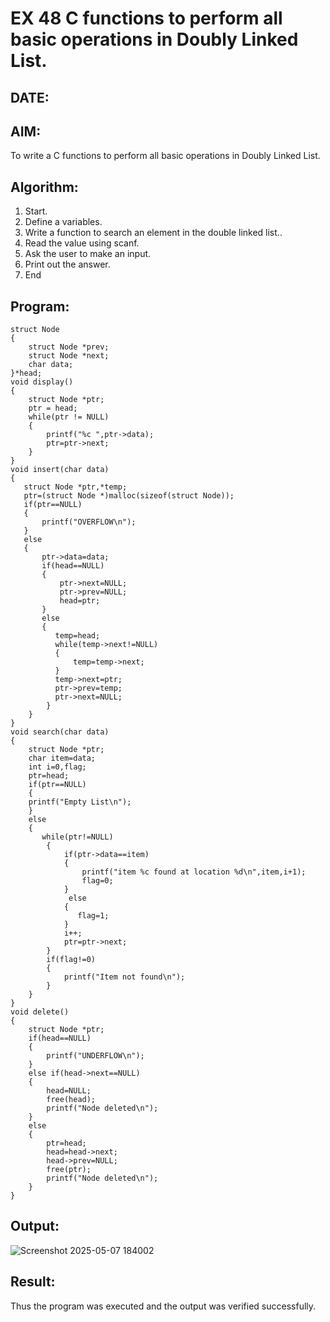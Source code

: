 # EX 48 C functions to perform all basic operations in Doubly Linked List.
## DATE:
## AIM:
To write a C functions to perform all basic operations in Doubly Linked List.

## Algorithm:
1. Start. 
2. Define a variables. 
3. Write a function to search an element in the double linked list.. 
4. Read the value using scanf. 
5. Ask the user to make an input. 
6. Print out the answer. 
7. End
   
## Program:
```
struct Node
{
    struct Node *prev;
    struct Node *next;
    char data;
}*head;
void display()
{
    struct Node *ptr;
    ptr = head;
    while(ptr != NULL)
    {
        printf("%c ",ptr->data);
        ptr=ptr->next;
    }
}
void insert(char data)
{
   struct Node *ptr,*temp;
   ptr=(struct Node *)malloc(sizeof(struct Node));
   if(ptr==NULL)
   {
       printf("OVERFLOW\n");
   }
   else
   {
       ptr->data=data;
       if(head==NULL)
       {
           ptr->next=NULL;
           ptr->prev=NULL;
           head=ptr;
       }
       else
       {
          temp=head;
          while(temp->next!=NULL)
          {
              temp=temp->next;
          }
          temp->next=ptr;
          ptr->prev=temp;
          ptr->next=NULL;
        }
    }
}
void search(char data)
{
    struct Node *ptr;
    char item=data;
    int i=0,flag;
    ptr=head;
    if(ptr==NULL)
    {
    printf("Empty List\n");
    }
    else
    {
       while(ptr!=NULL)
        {
            if(ptr->data==item)
            {
                printf("item %c found at location %d\n",item,i+1);
                flag=0;
            }
             else
            {
               flag=1;
            }
            i++;
            ptr=ptr->next;
        }
        if(flag!=0)
        {
            printf("Item not found\n");
        }
    }
}
void delete()
{
    struct Node *ptr;
    if(head==NULL)
    {
        printf("UNDERFLOW\n");
    }
    else if(head->next==NULL)
    {
        head=NULL;
        free(head);
        printf("Node deleted\n");
    }
    else
    {
        ptr=head;
        head=head->next;
        head->prev=NULL;
        free(ptr);
        printf("Node deleted\n");
    }
}
```

## Output:
![Screenshot 2025-05-07 184002](https://github.com/user-attachments/assets/cd0c9256-db31-4815-9dd8-e028a5169640)



## Result:
Thus the program was executed and the output was verified successfully.
